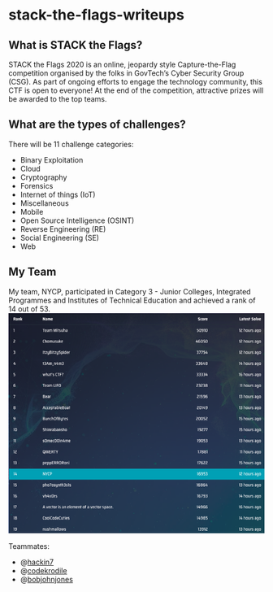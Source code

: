 # stack-the-flags-writeups
## What is STACK the Flags?
STACK the Flags 2020 is an online, jeopardy style Capture-the-Flag competition organised by the folks in GovTech’s Cyber Security Group (CSG). As part of ongoing efforts to engage the technology community, this CTF is open to everyone! At the end of the competition, attractive prizes will be awarded to the top teams.
## What are the types of challenges?
There will be 11 challenge categories:

- Binary Exploitation
- Cloud
- Cryptography
- Forensics
- Internet of things (IoT)
- Miscellaneous
- Mobile
- Open Source Intelligence (OSINT)
- Reverse Engineering (RE)
- Social Engineering (SE)
- Web

## My Team
My team, NYCP, participated in Category 3 - Junior Colleges, Integrated Programmes and Institutes of Technical Education and achieved a rank of 14 out of 53.
![scoreboard](https://github.com/undefined-func/stack-the-flags-2020-writeups/blob/main/Screenshot%202020-12-07%20at%2010.10.24%20AM.png)

Teammates:
- @[hackin7](https://github.com/hackin7)
- @[codekrodile](https://github.com/codekrodile)
- @[bobjohnjones](https://github.com/bobjohnjones)
